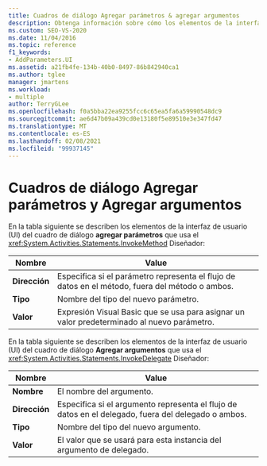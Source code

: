 ```yaml
---
title: Cuadros de diálogo Agregar parámetros & agregar argumentos
description: Obtenga información sobre cómo los elementos de la interfaz de usuario (UI) del cuadro de diálogo Agregar parámetros se usan en el diseñador de InvokeMethod en Diseñador de flujo de trabajo.
ms.custom: SEO-VS-2020
ms.date: 11/04/2016
ms.topic: reference
f1_keywords:
- AddParameters.UI
ms.assetid: a21fb4fe-134b-40b0-8497-86b842940ca1
ms.author: tglee
manager: jmartens
ms.workload:
- multiple
author: TerryGLee
ms.openlocfilehash: f0a5bba22ea9255fcc6c65ea5fa6a59990548dc9
ms.sourcegitcommit: ae6d47b09a439cd0e13180f5e89510e3e347fd47
ms.translationtype: MT
ms.contentlocale: es-ES
ms.lasthandoff: 02/08/2021
ms.locfileid: "99937145"
---
```

# <a name="add-parameters-and-add-arguments-dialog-boxes"></a>Cuadros de diálogo Agregar parámetros y Agregar argumentos

En la tabla siguiente se describen los elementos de la interfaz de usuario (UI) del cuadro de diálogo **agregar parámetros** que usa el <xref:System.Activities.Statements.InvokeMethod> Diseñador:

|Nombre|Value|
|-|-|
|**Dirección**|Especifica si el parámetro representa el flujo de datos en el método, fuera del método o ambos.|
|**Tipo**|Nombre del tipo del nuevo parámetro.|
|**Valor**|Expresión Visual Basic que se usa para asignar un valor predeterminado al nuevo parámetro.|

En la tabla siguiente se describen los elementos de la interfaz de usuario (UI) del cuadro de diálogo **Agregar argumentos** que usa el <xref:System.Activities.Statements.InvokeDelegate> Diseñador:

|Nombre|Value|
|-|-|
|**Nombre**|El nombre del argumento.|
|**Dirección**|Especifica si el argumento representa el flujo de datos en el delegado, fuera del delegado o ambos.|
|**Tipo**|Nombre del tipo del nuevo argumento.|
|**Valor**|El valor que se usará para esta instancia del argumento de delegado.|
